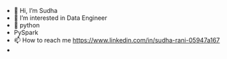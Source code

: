 - 👋 Hi, I’m Sudha 
- 👀 I’m interested in Data Engineer 
- 🌱 python
-    PySpark 
- 📫 How to reach me https://www.linkedin.com/in/sudha-rani-05947a167
- <!---
SudhaRosh/SudhaRosh is a ✨ special ✨ repository because its `README.md` (this file) appears on your GitHub profile.
You can click the Preview link to take a look at your changes.
--->
